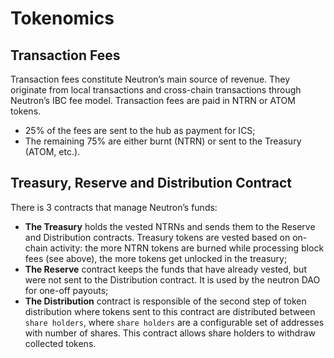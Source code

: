 # Tokenomics

## Transaction Fees

Transaction fees constitute Neutron’s main source of revenue. They originate from local transactions and cross-chain
transactions through Neutron’s IBC fee model. Transaction fees are paid in NTRN or ATOM tokens.

- 25% of the fees are sent to the hub as payment for ICS;
- The remaining 75% are either burnt (NTRN) or sent to the Treasury (ATOM, etc.).

## Treasury, Reserve and Distribution Contract

There is 3 contracts that manage Neutron’s funds:

- **The Treasury** holds the vested NTRNs and sends them to the Reserve and Distribution contracts. Treasury tokens are
  vested based on on-chain activity: the more NTRN tokens are burned while processing block fees (see above), the more
  tokens get unlocked in the treasury;
- **The Reserve** contract keeps the funds that have already vested, but were not sent to the Distribution contract. It
  is used by the neutron DAO for one-off payouts;
- **The Distribution** contract is responsible of the second step of token distribution where tokens sent to this
  contract are distributed between `share holders`, where `share holders` are a configurable set of addresses with
  number of shares. This contract allows share holders to withdraw collected tokens.

